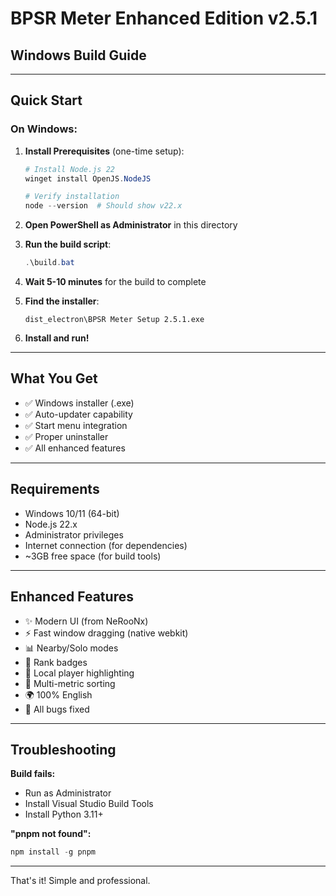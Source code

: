 # BPSR Meter Enhanced Edition v2.5.1
## Windows Build Guide

---

## Quick Start

### On Windows:

1. **Install Prerequisites** (one-time setup):
   ```powershell
   # Install Node.js 22
   winget install OpenJS.NodeJS
   
   # Verify installation
   node --version  # Should show v22.x
   ```

2. **Open PowerShell as Administrator** in this directory

3. **Run the build script**:
   ```powershell
   .\build.bat
   ```

4. **Wait 5-10 minutes** for the build to complete

5. **Find the installer**:
   ```
   dist_electron\BPSR Meter Setup 2.5.1.exe
   ```

6. **Install and run!**

---

## What You Get

- ✅ Windows installer (.exe)
- ✅ Auto-updater capability
- ✅ Start menu integration
- ✅ Proper uninstaller
- ✅ All enhanced features

---

## Requirements

- Windows 10/11 (64-bit)
- Node.js 22.x
- Administrator privileges
- Internet connection (for dependencies)
- ~3GB free space (for build tools)

---

## Enhanced Features

- ✨ Modern UI (from NeRooNx)
- ⚡ Fast window dragging (native webkit)
- 📊 Nearby/Solo modes
- 🥇 Rank badges
- 💙 Local player highlighting
- 🔄 Multi-metric sorting
- 🌍 100% English
- 🐛 All bugs fixed

---

## Troubleshooting

**Build fails:**
- Run as Administrator
- Install Visual Studio Build Tools
- Install Python 3.11+

**"pnpm not found":**
```powershell
npm install -g pnpm
```

---

That's it! Simple and professional.

